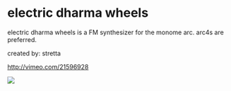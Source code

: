 # electric dharma wheels

electric dharma wheels is a FM synthesizer for the monome arc. arc4s are preferred. 

created by: stretta

http://vimeo.com/21596928

![](app:edw.png)
